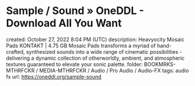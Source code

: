# Sample / Sound » OneDDL - Download All You Want

created: October 27, 2022 8:04 PM (UTC)
description: Heavyocity Mosaic Pads KONTAKT | 4.75 GB Mosaic Pads transforms a myriad of hand-crafted, synthesized sounds into a wide range of cinematic possibilities - delivering a dynamic collection of otherworldly, ambient, and atmospheric textures guaranteed to elevate your sonic palette.
folder: BOOKMRKS-MTHRFCKR / MEDIA-MTHRFCKR / Audio / Pro Audio / Audio-FX
tags: audio fx
url: https://oneddl.org/sample-sound